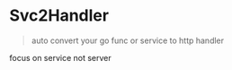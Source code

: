 # Svc2Handler
> auto convert your go func or service to http handler

focus on service not server



